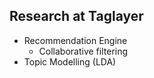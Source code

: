 ## Research at Taglayer

- Recommendation Engine
  - Collaborative filtering
- Topic Modelling (LDA)
